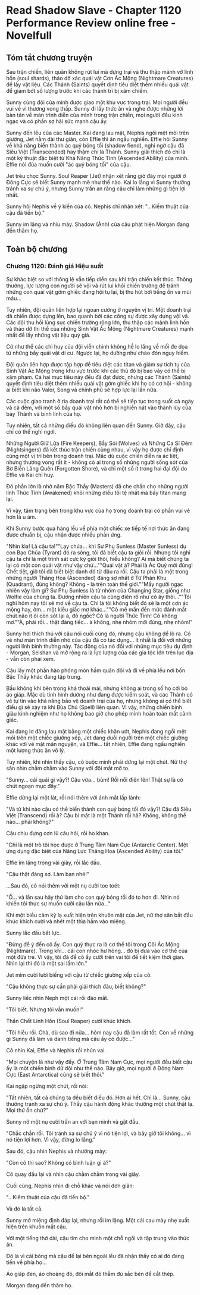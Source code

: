 # Read Shadow Slave - Chapter 1120 Performance Review online free - Novelfull

## Tóm tắt chương truyện

Sau trận chiến, liên quân không rút lui mà dựng trại và thu thập mảnh vỡ linh hồn (soul shards), tháo dỡ xác quái vật Cơn Ác Mộng (Nightmare Creatures) để lấy vật liệu. Các Thánh (Saints) quyết định tiêu diệt thêm nhiều quái vật để giảm bớt số lượng trước khi các thành trì bị xâm chiếm.

Sunny cùng đội của mình được giao một khu vực trong trại. Mọi người đều vui vẻ vì thương vong thấp. Sunny đi lấy thức ăn và nghe được những lời bàn tán về màn trình diễn của mình trong trận chiến, mọi người đều kinh ngạc và có phần sợ hãi sức mạnh cậu ấy.

Sunny đến lều của các Master. Kai đang lau mặt, Nephis ngồi mệt mỏi trên giường, Jet nằm dài thư giãn, còn Effie thì ăn ngấu nghiến. Effie hỏi Sunny về khả năng biến thành ác quỷ bóng tối (shadow fiend), nghi ngờ cậu đã Siêu Việt (Transcended) hay thậm chí là Thánh. Sunny giải thích đó chỉ là một kỹ thuật đặc biệt từ Khả Năng Thức Tỉnh (Ascended Ability) của mình. Effie nói đùa muốn cưỡi "ác quỷ bóng tối" của cậu.

Jet trêu chọc Sunny. Soul Reaper (Jet) nhận xét rằng giờ đây mọi người ở Đông Cực sẽ biết Sunny mạnh mẽ như thế nào. Kai lo lắng vì Sunny thường tránh xa sự chú ý, nhưng Sunny trấn an rằng cậu chỉ làm những gì tiện lợi nhất.

Sunny hỏi Nephis về ý kiến của cô. Nephis chỉ nhận xét: "...Kiếm thuật của cậu đã tiến bộ."

Sunny im lặng và nhíu mày. Shadow (Ảnh) của cậu phát hiện Morgan đang đến thăm họ.

## Toàn bộ chương

### Chương 1120: Đánh giá Hiệu suất

Sự khác biệt so với thông lệ vẫn tiếp diễn sau khi trận chiến kết thúc. Thông thường, lực lượng con người sẽ vội vã rút lui khỏi chiến trường để tránh những con quái vật gớm ghiếc đang hội tụ lại, bị thu hút bởi tiếng ồn và mùi máu...

Tuy nhiên, đội quân liên hợp lại ngoan cường ở nguyên vị trí. Một doanh trại dã chiến được dựng lên, bao quanh bởi các công sự được xây dựng vội vã. Các đội thu hồi lùng sục chiến trường rộng lớn, thu thập các mảnh linh hồn và tháo dỡ thi thể của những Sinh Vật Ác Mộng (Nightmare Creatures) mạnh nhất để lấy những vật liệu quý giá.

Cứ như thể các chỉ huy của đội viễn chinh không hề lo lắng về mối đe dọa từ những bầy quái vật di cư. Ngược lại, họ dường như chào đón nguy hiểm.

Đội quân liên hợp được tập hợp để tiêu diệt các titan và giảm sự tích tụ của Sinh Vật Ác Mộng trong khu vực trước khi các thủ đô bị bao vây có thể bị xâm phạm. Cả hai mục tiêu này đều đã đạt được, nhưng các Thánh (Saints) quyết định tiêu diệt thêm nhiều quái vật gớm ghiếc khi họ có cơ hội - không ai biết khi nào Valor, Song và chính phủ sẽ hợp lực lại lần nữa.

Các cuộc giao tranh ở rìa doanh trại rất có thể sẽ tiếp tục trong suốt cả ngày và cả đêm, với một số bầy quái vật nhỏ hơn bị nghiền nát vào thành lũy của bảy Thánh và binh lính của họ.

Tuy nhiên, tất cả những điều đó không liên quan đến Sunny. Giờ đây, cậu chỉ có thể nghỉ ngơi.

Những Người Giữ Lửa (Fire Keepers), Bầy Sói (Wolves) và Những Ca Sĩ Đêm (Nightsingers) đã kết thúc trận chiến cùng nhau, vì vậy họ được chỉ định cùng một vị trí bên trong doanh trại. Mặc dù cuộc chiến diễn ra ác liệt, nhưng thương vong rất ít - không có ai trong số những người sống sót của Bờ Biển Lãng Quên (Forgotten Shore), và chỉ một số ít trong hai đại đội do Effie và Kai chỉ huy.

Đó phần lớn là nhờ năm Bậc Thầy (Masters) đã che chắn cho những người lính Thức Tỉnh (Awakened) khỏi những điều tồi tệ nhất mà bầy titan mang lại.

Vì vậy, tâm trạng bên trong khu vực của họ trong doanh trại có phần vui vẻ hơn là u ám.

Khi Sunny bước qua hàng lều về phía một chiếc xe tiếp tế nơi thức ăn đang được chuẩn bị, cậu nhận được nhiều phản ứng.

"Nhìn kìa! Là cậu ta!""Lạy chúa... khi Sư Phụ Sunless (Master Sunless) dụ con Bạo Chúa (Tyrant) đó ra sông, tôi đã biết cậu ta giỏi rồi. Nhưng tôi nghĩ cậu ta chỉ là một trinh sát cực kỳ giỏi thôi, hiểu không? Ai mà biết chúng ta lại có một con quái vật như vậy chứ...""Quái vật á? Phải là Ác Quỷ mới đúng! Chết tiệt, giờ tôi đã biết biệt danh đó từ đâu ra rồi. Cậu ta phải là một trong những người Thăng Hoa (Ascended) đáng sợ nhất ở Tứ Phân Khu (Quadrant), đúng không? Không - là trên toàn thế giới.""Mấy người ngạc nhiên vậy làm gì? Sư Phụ Sunless là từ nhóm của Changing Star, giống như Wolfie của chúng ta. Đương nhiên cậu ta cũng điên rồ như cô ấy thôi...""Tôi nghĩ hôm nay tôi sẽ mơ về cậu ta. Chỉ là tôi không biết đó sẽ là một cơn ác mộng hay, ờm... một kiểu giấc mơ khác...""Cô mê mẩn đến mức đánh mất chút não ít ỏi còn sót lại à, đồ ngốc? Cô là người Thức Tỉnh! Cô không mơ.""À, phải rồi... thật đáng tiếc... à không, nhẹ nhõm mới đúng, nhẹ nhõm!"

Sunny hơi thích thú với câu nói cuối cùng đó, nhưng cậu không để lộ ra. Có vẻ như màn trình diễn nhỏ của cậu đã có tác dụng... ít nhất là đối với những người lính bình thường này. Tác động của nó đối với những mục tiêu dự định - Morgan, Seishan và mở rộng ra là lực lượng của các gia tộc lớn trên lục địa - vẫn còn phải xem.

Cậu lấy một phần hào phóng món hầm quân đội và đi về phía lều nơi bốn Bậc Thầy khác đang tập trung.

Bầu không khí bên trong khá thoải mái, nhưng không ai trong số họ cởi bỏ áo giáp. Mặc dù tình hình dường như đang được kiểm soát, và các Thánh có vẻ tự tin vào khả năng bảo vệ doanh trại của họ, nhưng không ai có thể biết điều gì sẽ xảy ra khi Bùa Chú (Spell) liên quan. Vì vậy, những chiến binh giàu kinh nghiệm như họ không bao giờ cho phép mình hoàn toàn mất cảnh giác.

Kai đang lơ đãng lau mặt bằng một chiếc khăn ướt, Nephis đang ngồi mệt mỏi trên một chiếc giường xếp, Jet đang duỗi người trên một chiếc giường khác với vẻ mặt mãn nguyện, và Effie... tất nhiên, Effie đang ngấu nghiến một lượng thức ăn vô lý.

Tuy nhiên, khi nhìn thấy cậu, cô buộc mình phải dừng lại một chút. Nữ thợ săn nhìn chằm chằm vào Sunny với đôi mắt mở to.

"Sunny... cái quái gì vậy?! Cậu vừa... bùm! Rồi nổi điên lên! Thật sự là có chút ngoạn mục đấy."

Effie dừng lại một lát, rồi nói thêm với ánh mắt lấp lánh:

"Và từ khi nào cậu có thể biến thành con quỷ bóng tối đó vậy?! Cậu đã Siêu Việt (Transcend) rồi à? Cậu bí mật là một Thánh rồi hả? Không, không thể nào... phải không?"

Cậu chịu đựng cơn lũ câu hỏi, rồi ho khan.

"Chỉ là một trò tôi học được ở Trung Tâm Nam Cực (Antarctic Center). Một ứng dụng đặc biệt của Năng Lực Thăng Hoa (Ascended Ability) của tôi."

Effie im lặng trong vài giây, rồi lắc đầu.

"Cậu thật đáng sợ. Làm bạn nhé!"

...Sau đó, cô nói thêm với một nụ cười toe toét:

"Ồ... và lần sau hãy thử làm cho con quỷ bóng tối đó to hơn đi. Nhìn nó khiến tôi thực sự muốn cưỡi cậu lần nữa..."

Khi một biểu cảm kỳ lạ xuất hiện trên khuôn mặt của Jet, nữ thợ săn bắt đầu khúc khích cười và nhét một thìa hầm vào miệng.

Sunny lắc đầu bất lực.

"Đừng để ý đến cô ấy. Con quỷ thực ra là cơ thể tôi trong Cõi Ác Mộng (Nightmare). Trong khi... cái con nhóc hư hỏng... đó bị đưa vào cơ thể của một đứa trẻ. Vì vậy, tôi đã để cô ấy cưỡi trên vai tôi để tiết kiệm thời gian. Nhìn lại thì đó là một sai lầm lớn."

Jet mỉm cười lười biếng với cậu từ chiếc giường xếp của cô.

"Cậu không thực sự cần phải giải thích đâu, biết không?"

Sunny liếc nhìn Neph một cái rồi đảo mắt.

"Tôi biết. Nhưng tôi vẫn muốn!"

Thần Chết Linh Hồn (Soul Reaper) cười khúc khích.

"Tôi hiểu rồi. Chà, dù sao đi nữa... hôm nay cậu đã làm rất tốt. Còn về những gì Sunny đã làm và danh tiếng mà cậu ấy có được..."

Cô nhìn Kai, Effie và Nephis rồi nhún vai.

"Mọi chuyện là như vậy đấy. Ở Trung Tâm Nam Cực, mọi người đều biết cậu ấy là một chiến binh dữ dội như thế nào. Bây giờ, mọi người ở Đông Nam Cực (East Antarctica) cũng sẽ biết thôi."

Kai ngập ngừng một chút, rồi nói:

"Tất nhiên, tất cả chúng ta đều biết điều đó. Hơn ai hết. Chỉ là... Sunny, cậu thường tránh xa sự chú ý. Thấy cậu hành động khác thường một chút thật lạ. Mọi thứ ổn chứ?"

Sunny nở một nụ cười trấn an với bạn mình và gật đầu.

"Chắc chắn rồi. Tôi tránh xa sự chú ý vì nó tiện lợi, và bây giờ tôi không... vì nó tiện lợi hơn. Vì vậy, đừng lo lắng."

Sau đó, cậu nhìn Nephis và nhướng mày:

"Còn cô thì sao? Không có bình luận gì à?"

Cô quay đầu lại và nhìn cậu chằm chằm trong vài giây.

Cuối cùng, Nephis nhìn đi chỗ khác và nói đơn giản:

"...Kiếm thuật của cậu đã tiến bộ."

Và đó là tất cả.

Sunny mở miệng định đáp lại, nhưng rồi im lặng. Một cái cau mày nhẹ xuất hiện trên khuôn mặt cậu.

Với một tiếng thở dài, cậu tìm cho mình một chỗ ngồi và tập trung vào thức ăn.

Đó là vì cái bóng mà cậu để lại bên ngoài lều đã nhận thấy có ai đó đang tiến về phía họ...

Áo giáp đen, áo choàng đỏ, đôi mắt đỏ thẫm đủ sắc bén để cắt thép.

Morgan đang đến thăm họ.